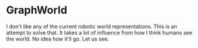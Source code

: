# GraphWorld

I don't like any of the current robotic world representations. This is an attempt to solve that. It takes a lot of influence from how I think humans see the world. No idea how it'll go. Let us see.